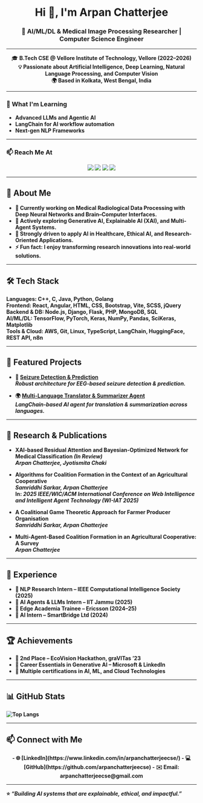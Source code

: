 <h1 align="center">Hi 👋, I'm Arpan Chatterjee</h1>
<h3 align="center">🚀 AI/ML/DL & Medical Image Processing Researcher | Computer Science Engineer</h3>

---

<p align="center">
  🎓 <b>B.Tech CSE<b> @ Vellore Institute of Technology, Vellore (2022–2026) <br>
  💡 Passionate about <b>Artificial Intelligence, Deep Learning, Natural Language Processing, and Computer Vision</b><br>
  🌍 Based in <b>Kolkata, West Bengal, India</b><br>
</p>

---

### 🌱 What I'm Learning  
- Advanced **LLMs** and **Agentic AI**  
- **LangChain** for AI workflow automation  
- Next-gen **NLP Frameworks**  

---

### 📫 Reach Me At  
<p align="center">
  <a href="mailto:arpanchatterjeecse@gmail.com"><img src="https://img.shields.io/badge/Email-D14836?style=for-the-badge&logo=gmail&logoColor=white"/></a>
  <a href="https://linkedin.com/in/arpanchatterjeecse"><img src="https://img.shields.io/badge/LinkedIn-0077B5?style=for-the-badge&logo=linkedin&logoColor=white"/></a>
  <a href="https://kaggle.com/arpanchatterjee2404"><img src="https://img.shields.io/badge/Kaggle-20BEFF?style=for-the-badge&logo=kaggle&logoColor=white"/></a>
  <a href="https://github.com/arpanchatterjeecse"><img src="https://img.shields.io/badge/GitHub-100000?style=for-the-badge&logo=github&logoColor=white"/></a>
</p>


---

## 🚀 About Me  
- 🔭 Currently working on **Medical Radiological Data Processing** with Deep Neural Networks and Brain–Computer Interfaces.  
- 🌱 Actively exploring **Generative AI, Explainable AI (XAI), and Multi-Agent Systems**.  
- 🎯 Strongly driven to apply **AI in Healthcare, Ethical AI, and Research-Oriented Applications**.  
- ⚡ Fun fact: I enjoy transforming **research innovations** into **real-world solutions**.  

---

## 🛠️ Tech Stack  
**Languages:** C++, C, Java, Python, Golang  
**Frontend:** React, Angular, HTML, CSS, Bootstrap, Vite, SCSS, jQuery  
**Backend & DB:** Node.js, Django, Flask, PHP, MongoDB, SQL  
**AI/ML/DL:** TensorFlow, PyTorch, Keras, NumPy, Pandas, SciKeras, Matplotlib  
**Tools & Cloud:** AWS, Git, Linux, TypeScript, LangChain, HuggingFace, REST API, n8n  

---

## 📌 Featured Projects  
- 🧠 [**Seizure Detection & Prediction**](https://github.com/arpanchatterjeecse/eeg-bci-project-)  
   *Robust architecture for EEG-based seizure detection & prediction.*  

- 🌍 [**Multi-Language Translator & Summarizer Agent**](https://github.com/arpanchatterjeecse/Translator-and-Summarizer-Agent)  
   *LangChain-based AI agent for translation & summarization across languages.*  

---
## 📑 Research & Publications  

- **XAI-based Residual Attention and Bayesian-Optimized Network for Medical Classification** *(In Review)*  
  *Arpan Chatterjee, Jyotismita Chaki*  

- **Algorithms for Coalition Formation in the Context of an Agricultural Cooperative**  
  *Samriddhi Sarkar, Arpan Chatterjee*  
  In: *2025 IEEE/WIC/ACM International Conference on Web Intelligence and Intelligent Agent Technology (WI-IAT 2025)*  

- **A Coalitional Game Theoretic Approach for Farmer Producer Organisation**  
  *Samriddhi Sarkar, Arpan Chatterjee*  

- **Multi-Agent-Based Coalition Formation in an Agricultural Cooperative: A Survey**  
  *Arpan Chatterjee*

---

## 💼 Experience  
- 🔹 **NLP Research Intern** – IEEE Computational Intelligence Society (2025)  
- 🔹 **AI Agents & LLMs Intern** – IIT Jammu (2025)  
- 🔹 **Edge Academia Trainee** – Ericsson (2024–25)  
- 🔹 **AI Intern** – SmartBridge Ltd (2024)  

---

## 🏆 Achievements  
- 🥈 **2nd Place** – EcoVision Hackathon, graVITas ’23  
- 📜 **Career Essentials in Generative AI** – Microsoft & LinkedIn  
- 📌 Multiple certifications in **AI, ML, and Cloud Technologies**  

---

## 📊 GitHub Stats  
![Top Langs](https://github-readme-stats.vercel.app/api/top-langs/?username=arpanchatterjeecse&layout=compact&theme=radical)  

---

## 📫 Connect with Me  
<p align='center'>
- 🌐 [LinkedIn](https://www.linkedin.com/in/arpanchatterjeecse/)  
- 💻 [GitHub](https://github.com/arpanchatterjeecse)  
- ✉️ Email: arpanchatterjeecse@gmail.com  
</p>

---
⭐️ *“Building AI systems that are explainable, ethical, and impactful.”*  
